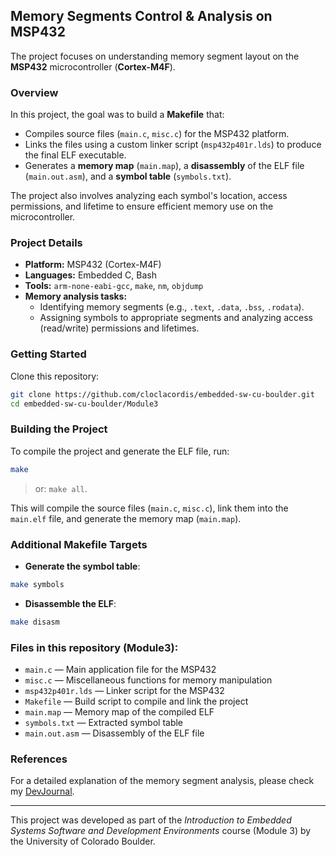 ## Memory Segments Control & Analysis on MSP432

The project focuses on understanding memory segment layout on the **MSP432** microcontroller (**Cortex-M4F**).

### Overview

In this project, the goal was to build a **Makefile** that:
- Compiles source files (`main.c`, `misc.c`) for the MSP432 platform.
- Links the files using a custom linker script (`msp432p401r.lds`) to produce the final ELF executable.
- Generates a **memory map** (`main.map`), a **disassembly** of the ELF file (`main.out.asm`), and a **symbol table** (`symbols.txt`).

The project also involves analyzing each symbol's location, access permissions, and lifetime to ensure efficient memory use on the microcontroller.

### Project Details

- **Platform:** MSP432 (Cortex-M4F)
- **Languages:** Embedded C, Bash
- **Tools:** `arm-none-eabi-gcc`, `make`, `nm`, `objdump`
- **Memory analysis tasks:** 
    - Identifying memory segments (e.g., `.text`, `.data`, `.bss`, `.rodata`).
    - Assigning symbols to appropriate segments and analyzing access (read/write) permissions and lifetimes.

### Getting Started

Clone this repository:

```bash
git clone https://github.com/cloclacordis/embedded-sw-cu-boulder.git
cd embedded-sw-cu-boulder/Module3
```

### Building the Project

To compile the project and generate the ELF file, run:

```bash
make
```
> or: `make all`.

This will compile the source files (`main.c`, `misc.c`), link them into the `main.elf` file, and generate the memory map (`main.map`).

### Additional Makefile Targets

* **Generate the symbol table**:

```bash
make symbols
```

* **Disassemble the ELF**:

```bash
make disasm
```

### Files in this repository (Module3):

* `main.c` — Main application file for the MSP432
* `misc.c` — Miscellaneous functions for memory manipulation
* `msp432p401r.lds` — Linker script for the MSP432
* `Makefile` — Build script to compile and link the project
* `main.map` — Memory map of the compiled ELF
* `symbols.txt` — Extracted symbol table
* `main.out.asm` — Disassembly of the ELF file

### References

For a detailed explanation of the memory segment analysis, please check my [DevJournal](https://github.com/cloclacordis/embedded-sw-cu-boulder/blob/main/Module3/DEVJOUR.md).

---

This project was developed as part of the *Introduction to Embedded Systems Software and Development Environments* course (Module 3) by the University of Colorado Boulder.
